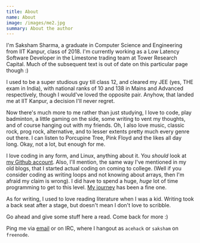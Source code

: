 ```yaml
---
title: About
name: About
image: /images/me2.jpg
summary: About the author
---
```


I'm Saksham Sharma, a graduate in Computer Science and Engineering from IIT Kanpur, class of 2018. I'm currently working as a Low Latency Software Developer in the Limestone trading team at Tower Research Capital. Much of the subsequent text is out of date on this particular page though :)

I used to be a super studious guy till class 12, and cleared my JEE (yes, THE exam in India), with national ranks of 10 and 138 in Mains and Advanced respectively, though I would've loved the opposite pair. Anyhow, that landed me at IIT Kanpur, a decision I'll never regret.

Now there's much more to me rather than just studying, I love to code, play badminton, a little gaming on the side, some writing to vent my thoughts, and of course hanging out with my friends. Oh, I also love music, classic rock, prog rock, alternative, and to lesser extents pretty much every genre out there. I can listen to Porcupine Tree, Pink Floyd and the likes all day long. Okay, not a lot, but enough for me.

I love coding in any form, and Linux, anything about it. You *should* look at [my Github account](https://github.com/sakshamsharma). Also, I'll mention, the same way I've mentioned in my old blogs, that I started actual coding on coming to college. (Well if you consider coding as writing loops and not knowing about arrays, then I'm afraid my claim is wrong). I did have to spend a huge, *huge* lot of time programming to get to this level. [My journey](https://sakshamsharma.com/2015/07/voyage) has been a fine one.

As for writing, I used to love reading literature when I was a kid. Writing took a back seat after a stage, but doesn't mean I don't love to scribble.

Go ahead and give some stuff here a read. Come back for more :)

Ping me via [email](mailto:saksham@acehack.org) or on IRC, where I hangout as `acehack` or `saksham` on `freenode`.
